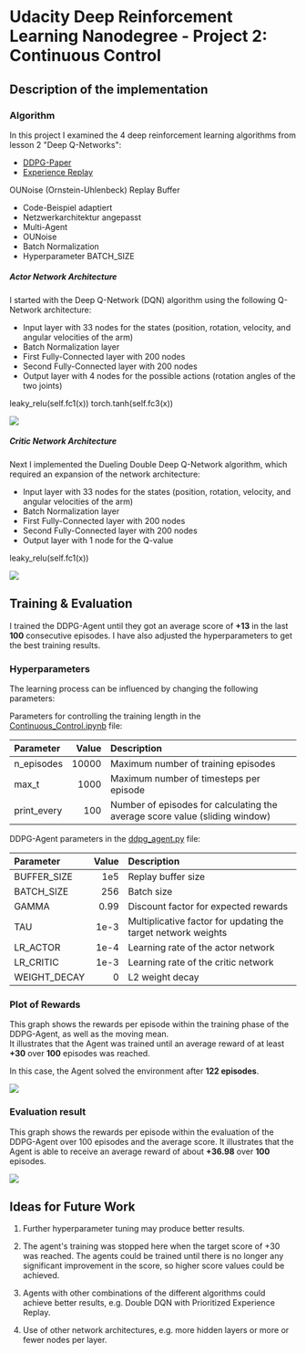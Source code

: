 # Udacity Deep Reinforcement Learning Nanodegree - Project 2: Continuous Control

## Description of the implementation

### Algorithm
In this project I examined the 4 deep reinforcement learning algorithms from lesson 2 "Deep Q-Networks":

* [DDPG-Paper](https://arxiv.org/pdf/1509.02971.pdf)
* [Experience Replay](https://paperswithcode.com/method/experience-replay)
 
OUNoise (Ornstein-Uhlenbeck)
Replay Buffer

- Code-Beispiel adaptiert
- Netzwerkarchitektur angepasst 
- Multi-Agent 
- OUNoise
- Batch Normalization 
- Hyperparameter BATCH_SIZE


##### Actor Network Architecture
I started with the Deep Q-Network (DQN) algorithm using the following Q-Network architecture:  

- Input layer with 33 nodes for the states (position, rotation, velocity, and angular velocities of the arm)
- Batch Normalization layer 
- First Fully-Connected layer with 200 nodes
- Second Fully-Connected layer with 200 nodes
- Output layer with 4 nodes for the possible actions (rotation angles of the two joints)

leaky_relu(self.fc1(x))
torch.tanh(self.fc3(x))

![](./resources/DDPG-Agent-Actor.png) 

##### Critic Network Architecture
Next I implemented the Dueling Double Deep Q-Network algorithm, which required an expansion of the network architecture:

- Input layer with 33 nodes for the states (position, rotation, velocity, and angular velocities of the arm)
- Batch Normalization layer 
- First Fully-Connected layer with 200 nodes
- Second Fully-Connected layer with 200 nodes
- Output layer with 1 node for the Q-value

leaky_relu(self.fc1(x))

![](resources/DDPG-Agent-Critic.png)  

## Training & Evaluation

I trained the DDPG-Agent until they got an average score of **+13** in the last **100** consecutive episodes. 
I have also adjusted the hyperparameters to get the best training results.

### Hyperparameters
The learning process can be influenced by changing the following parameters:  

Parameters for controlling the training length in the [Continuous_Control.ipynb](Continuous_Control.ipynb) file:  

|Parameter         |Value |Description|
|:-----------------|-----:|:----------|
|n_episodes        | 10000|Maximum number of training episodes|
|max_t             |  1000|Maximum number of timesteps per episode|
|print_every       |   100|Number of episodes for calculating the average score value (sliding window)|

DDPG-Agent parameters in the [ddpg_agent.py](ddpg_agent.py) file:

|Parameter                 |Value     |Description|
|:-------------------------|---------:|:----------|
|BUFFER_SIZE               |       1e5|Replay buffer size|
|BATCH_SIZE                |       256|Batch size|
|GAMMA                     |      0.99|Discount factor for expected rewards|
|TAU                       |      1e-3|Multiplicative factor for updating the target network weights|
|LR_ACTOR                  |      1e-4|Learning rate of the actor network|
|LR_CRITIC                 |      1e-3|Learning rate of the critic network|
|WEIGHT_DECAY              |         0|L2 weight decay|

### Plot of Rewards
This graph shows the rewards per episode within the training phase of the DDPG-Agent, as well as the moving mean.  
It illustrates that the Agent was trained until an average reward of at least **+30** over **100** episodes was reached.   

In this case, the Agent solved the environment after **122 episodes**.

![](./resources/Training-Result.png)


### Evaluation result 
This graph shows the rewards per episode within the evaluation of the DDPG-Agent over 100 episodes and the average score.
It illustrates that the Agent is able to receive an average reward of about **+36.98** over **100** episodes.

![](./resources/Evaluation-Result.png)

## Ideas for Future Work

1. Further hyperparameter tuning may produce better results. 
   

2. The agent's training was stopped here when the target score of +30 was reached. The agents could be trained until there is no longer any significant improvement in the score, so higher score values could be achieved.  


3. Agents with other combinations of the different algorithms could achieve better results, e.g. Double DQN with Prioritized Experience Replay.


4. Use of other network architectures, e.g. more hidden layers or more or fewer nodes per layer.

